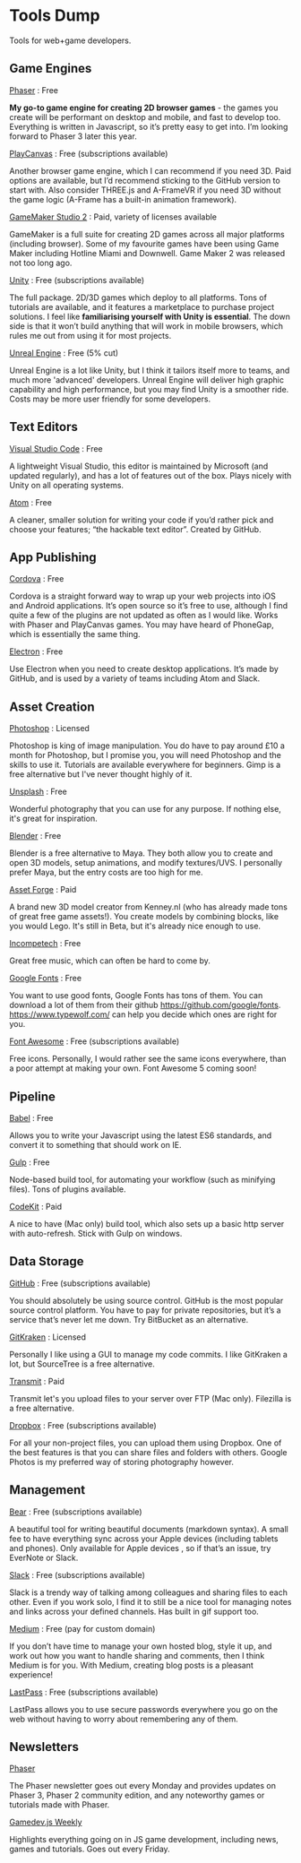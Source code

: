 # Tools Dump
Tools for web+game developers.

Game Engines
---

[Phaser](https://github.com/photonstorm/phaser-ce) : Free

**My go-to game engine for creating 2D browser games** - the games you create will be performant on desktop and mobile, and fast to develop too. Everything is written in Javascript, so it’s pretty easy to get into. I’m looking forward to Phaser 3 later this year.

[PlayCanvas](https://github.com/playcanvas/engine) : Free (subscriptions available)

Another browser game engine, which I can recommend if you need 3D. Paid options are available, but I’d recommend sticking to the GitHub version to start with. Also consider THREE.js and A-FrameVR if you need 3D without the game logic (A-Frame has a built-in animation framework).

[GameMaker Studio 2](https://www.yoyogames.com/gamemaker) : Paid, variety of licenses available

GameMaker is a full suite for creating 2D games across all major platforms (including browser). Some of my favourite games have been using Game Maker including Hotline Miami and Downwell. Game Maker 2 was released not too long ago.

[Unity](https://unity3d.com/) : Free (subscriptions available)

The full package. 2D/3D games which deploy to all platforms. Tons of tutorials are available, and it features a marketplace to purchase project solutions. I feel like **familiarising yourself with Unity is essential**. The down side is that it won’t build anything that will work in mobile browsers, which rules me out from using it for most projects.

[Unreal Engine](https://www.unrealengine.com) : Free (5% cut)

Unreal Engine is a lot like Unity, but I think it tailors itself more to teams, and much more 'advanced' developers. Unreal Engine will deliver high graphic capability and high performance, but you may find Unity is a smoother ride. Costs may be more user friendly for some developers.

Text Editors
---

[Visual Studio Code](https://code.visualstudio.com/) : Free

A lightweight Visual Studio, this editor is maintained by Microsoft (and updated regularly), and has a lot of features out of the box. Plays nicely with Unity on all operating systems.

[Atom](http://atom.io) : Free

A cleaner, smaller solution for writing your code if you’d rather pick and choose your features; “the hackable text editor”. Created by GitHub.

App Publishing
---

[Cordova](https://cordova.apache.org/) : Free

Cordova is a straight forward way to wrap up your web projects into iOS and Android applications. It’s open source so it’s free to use, although I find quite a few of the plugins are not updated as often as I would like. Works with Phaser and PlayCanvas games. You may have heard of PhoneGap, which is essentially the same thing.

[Electron](https://electron.atom.io/) : Free

Use Electron when you need to create desktop applications. It’s made by GitHub, and is used by a variety of teams including Atom and Slack.

Asset Creation
---

[Photoshop](https://www.adobe.com/uk/products/photoshop.html) : Licensed

Photoshop is king of image manipulation. You do have to pay around £10 a month for Photoshop, but I promise you, you will need Photoshop and the skills to use it. Tutorials are available everywhere for beginners. Gimp is a free alternative but I've never thought highly of it.

[Unsplash](https://unsplash.com/) : Free

Wonderful photography that you can use for any purpose. If nothing else, it's great for inspiration.

[Blender](https://www.blender.org/) : Free

Blender is a free alternative to Maya. They both allow you to create and open 3D models, setup animations, and modify textures/UVS. I personally prefer Maya, but the entry costs are too high for me.

[Asset Forge](http://assetforge.io/) : Paid

A brand new 3D model creator from Kenney.nl (who has already made tons of great free game assets!). You create models by combining blocks, like you would Lego. It's still in Beta, but it's already nice enough to use.

[Incompetech](http://incompetech.com/music/royalty-free/index.html) : Free

Great free music, which can often be hard to come by.

[Google Fonts](https://fonts.google.com/) : Free

You want to use good fonts, Google Fonts has tons of them. You can download a lot of them from their github https://github.com/google/fonts. https://www.typewolf.com/ can help you decide which ones are right for you.

[Font Awesome](http://fontawesome.io/) : Free (subscriptions available)

Free icons. Personally, I would rather see the same icons everywhere, than a poor attempt at making your own. Font Awesome 5 coming soon!

Pipeline
---

[Babel](https://babeljs.io/) : Free

Allows you to write your Javascript using the latest ES6 standards, and convert it to something that should work on IE.

[Gulp](http://gulpjs.com/) : Free

Node-based build tool, for automating your workflow (such as minifying files). Tons of plugins available.

[CodeKit](https://codekitapp.com/) : Paid

A nice to have (Mac only) build tool, which also sets up a basic http server with auto-refresh. Stick with Gulp on windows.

Data Storage
---

[GitHub](https://github.com) : Free (subscriptions available)

You should absolutely be using source control. GitHub is the most popular source control platform. You have to pay for private repositories, but it’s a service that’s never let me down. Try BitBucket as an alternative.

[GitKraken](https://www.gitkraken.com/) : Licensed

Personally I like using a GUI to manage my code commits. I like GitKraken a lot, but SourceTree is a free alternative.

[Transmit](https://panic.com/transmit/) : Paid

Transmit let's you upload files to your server over FTP (Mac only). Filezilla is a free alternative.

[Dropbox](https://www.dropbox.com/home) : Free (subscriptions available)

For all your non-project files, you can upload them using Dropbox. One of the best features is that you can share files and folders with others. Google Photos is my preferred way of storing photography however.

Management
---

[Bear](http://www.bear-writer.com/) : Free (subscriptions available)

A beautiful tool for writing beautiful documents (markdown syntax). A small fee to have everything sync across your Apple devices (including tablets and phones). Only available for Apple devices , so if that’s an issue, try EverNote or Slack.

[Slack](https://slack.com/) : Free (subscriptions available)

Slack is a trendy way of talking among colleagues and sharing files to each other. Even if you work solo, I find it to still be a nice tool for managing notes and links across your defined channels. Has built in gif support too.

[Medium](https://medium.com) : Free (pay for custom domain)

If you don’t have time to manage your own hosted blog, style it up, and work out how you want to handle sharing and comments, then I think Medium is for you. With Medium, creating blog posts is a pleasant experience!

[LastPass](https://lastpass.com) : Free (subscriptions available)

LastPass allows you to use secure passwords everywhere you go on the web without having to worry about remembering any of them.

Newsletters
---

[Phaser](https://phaser.io/community/newsletter)

The Phaser newsletter goes out every Monday and provides updates on Phaser 3, Phaser 2 community edition, and any noteworthy games or tutorials made with Phaser.

[Gamedev.js Weekly](http://gamedevjsweekly.com/)

Highlights everything going on in JS game development, including news, games and tutorials. Goes out every Friday.
